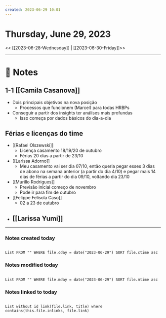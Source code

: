 ```yaml
---
created: 2023-06-29 10:01
---
```


# Thursday, June 29, 2023

<< [[2023-06-28-Wednesday]] | [[2023-06-30-Friday]]>>

---

# 📝 Notes
## 1-1 [[Camila Casanova]]
- Dois principais objetivos na nova posição
	- Processos que funcionem (Marcel) para todas HRBPs
- Conseguir a partir dos insights ter análises mais profundas
	- Isso começa por dados básicos do dia-a-dia

## Férias e licenças do time
- [[Rafael Olszewski]]
	- Licença casamento 18/19/20 de outubro
	- Férias 20 dias a partir de 23/10
- [[Larissa Adorno]]
	- Meu casamento vai ser dia 07/10, então queria pegar esses 3 dias de abono na semana anterior (a partir do dia 4/10) e pegar mais 14 dias de férias a partir do dia 09/10, voltando dia 23/10
- [[Murillo Rodrigues]]
	- Previsão inicial começo de novembro
	- Pode ir para fim de outubro
- [[Felippe Felisola Caso]]
	- 02 a 23 de outubro
- [[Larissa Yumi]]
	- 

---

### Notes created today

```dataview

List FROM "" WHERE file.cday = date("2023-06-29") SORT file.ctime asc

```

### Notes modified today

```dataview

List FROM "" WHERE file.mday = date("2023-06-29") SORT file.mtime asc

```

### Notes linked to today

```dataview 

List without id link(file.link, title) where contains(this.file.inlinks, file.link)

```